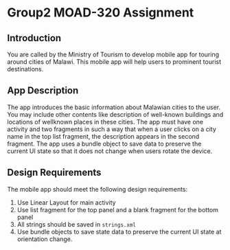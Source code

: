 # Group2 MOAD-320 Assignment
## Introduction
You are called by the Ministry of Tourism to develop mobile app for touring
around cities of Malawi. This mobile app will help users to prominent tourist
destinations.

## App Description
The app introduces the basic information about Malawian cities to the user. You may
include other contents like description of well-known buildings and locations of 
wellknown places in these cities. The app must have one activity and two fragments in
such a way that when a user clicks on a city name in the top list fragment, the description
appears in the second fragment. The app uses a bundle object to save data to preserve
the current UI state so that it does not change when users rotate the device.

## Design Requirements
The mobile app should meet the following design requirements:

1. Use Linear Layout for main activity
2. Use list fragment for the top panel and a blank fragment for the bottom panel
3. All strings should be saved in ```strings.xml```
4. Use bundle objects to save state data to preserve the current UI state at orientation change.
